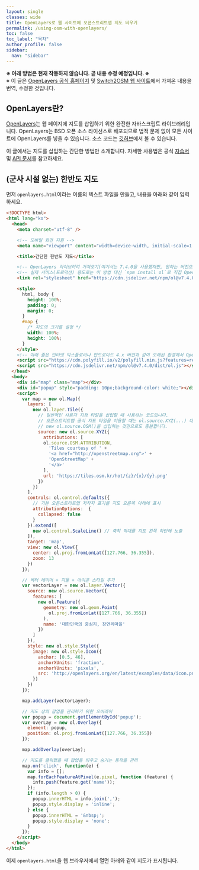 ```yaml
---
layout: single
classes: wide
title: OpenLayers로 웹 사이트에 오픈스트리트맵 지도 띄우기
permalink: /using-osm-with-openlayers/
toc: false
toc_label: "목차"
author_profile: false
sidebar:
  nav: "sidebar"
---
```

**※ 아래 방법은 현재 작동하지 않습니다. 곧 내용 수정 예정입니다. ※**    
※ 이 글은 [OpenLayers 공식 홈페이지](http://openlayers.org/) 및 [Switch2OSM 웹 사이트](https://switch2osm.org/using-tiles/getting-started-with-openlayers/)에서 가져온 내용을 번역, 수정한 것입니다.

## OpenLayers란?

[OpenLayers](http://openlayers.org/)는 웹 페이지에 지도를 삽입하기 위한 완전한 자바스크립트 라이브러리입니다. OpenLayers는 BSD 오픈 소스 라이선스로 배포되므로 법적 문제 없이 모든 사이트에 OpenLayers를 넣을 수 있습니다. 소스 코드는 [깃허브](https://github.com/openlayers/ol3/)에서 볼 수 있습니다.

이 글에서는 지도를 삽입하는 간단한 방법만 소개합니다. 자세한 사용법은 공식 [자습서](http://openlayers.org/en/latest/examples/) 및 [API 문서](http://openlayers.org/en/latest/apidoc/)를 참고하세요.

## (군사 시설 없는) 한반도 지도

먼저 `openlayers.html`이라는 이름의 텍스트 파일을 만들고, 내용을 아래와 같이 입력하세요.
```html
<!DOCTYPE html>
<html lang="ko">
  <head>
    <meta charset="utf-8" />

    <!-- 모바일 화면 지원 -->
    <meta name="viewport" content="width=device-width, initial-scale=1.0, maximum-scale=1.0, user-scalable=no">

    <title>간단한 한반도 지도</title>

    <!-- OpenLayers 라이브러리 가져오기(여기서는 7.4.0을 사용했지만, 원하는 버전으로 바꿔도 무방 -->
    <!-- 실제 서비스(프로덕션) 용도로는 이 방법 대신 `npm install ol`로 직접 OpenLayers를 설치하세요. -->
    <link rel="stylesheet" href="https://cdn.jsdelivr.net/npm/ol@v7.4.0/ol.css">

    <style>
      html, body {
        height: 100%;
        padding: 0;
        margin: 0;
      }
      #map {
        /* 지도의 크기를 설정 */
        width: 100%;
        height: 100%;
      }
    </style>
    <!-- 아래 줄은 인터넷 익스플로러나 안드로이드 4.x 버전과 같이 오래된 환경에서 OpenLayers를 구동하기 위해 필요 -->
    <script src="https://cdn.polyfill.io/v2/polyfill.min.js?features=requestAnimationFrame,Element.prototype.classList,URL"></script>
    <script src="https://cdn.jsdelivr.net/npm/ol@v7.4.0/dist/ol.js"></script>
  </head>
  <body>
    <div id="map" class="map"></div>
    <div id="popup" style="padding: 10px;background-color: white;"></div>
    <script>
      var map = new ol.Map({
        layers: [
          new ol.layer.Tile({
            // 일반적인 사용자 지정 타일을 삽입할 때 사용하는 코드입니다.
            // 오픈스트리트맵 공식 지도 타일을 이용할 때는 ol.source.XYZ(...) 대신
            // new ol.source.OSM()을 삽입하는 것만으로도 충분합니다.
            source: new ol.source.XYZ({
              attributions: [
              ol.source.OSM.ATTRIBUTION,
                'Tiles courtesy of ' +
                '<a href="http://openstreetmap.org">' +
                'OpenStreetMap' +
                '</a>'
              ],
              url: 'https://tiles.osm.kr/hot/{z}/{x}/{y}.png'
            })
          })
        ],
        controls: ol.control.defaults({
          // 기본 오픈스트리트맵 저작자 표기를 지도 오른쪽 아래에 표시
          attributionOptions:  {
            collapsed: false
          }
        }).extend([
          new ol.control.ScaleLine() // 축척 막대를 지도 왼쪽 하단에 노출
        ]),
        target: 'map',
        view: new ol.View({
          center: ol.proj.fromLonLat([127.766, 36.355]),
          zoom: 13
        })
      });

      // 벡터 레이어 + 지물 + 아이콘 스타일 추가
      var vectorLayer = new ol.layer.Vector({
        source: new ol.source.Vector({
          features: [
            new ol.Feature({
              geometry: new ol.geom.Point(
                ol.proj.fromLonLat([127.766, 36.355])
              ),
              name: '대한민국의 중심지, 장연리마을'
            })
          ]
        }),
        style: new ol.style.Style({
          image: new ol.style.Icon({
            anchor: [0.5, 46],
            anchorXUnits: 'fraction',
            anchorYUnits: 'pixels',
            src: 'http://openlayers.org/en/latest/examples/data/icon.png'
          })
        })
      });

      map.addLayer(vectorLayer);

      // 지도 상의 팝업을 관리하기 위한 오버레이
      var popup = document.getElementById('popup');
      var overLay = new ol.Overlay({
        element: popup,
        position: ol.proj.fromLonLat([127.766, 36.355])
      });

      map.addOverlay(overLay);

      // 지도를 클릭했을 때 팝업을 띄우고 숨기는 동작을 관리
      map.on('click', function(e) {
        var info = [];
        map.forEachFeatureAtPixel(e.pixel, function (feature) {
          info.push(feature.get('name'));
        });
        if (info.length > 0) {
          popup.innerHTML = info.join(',');
          popup.style.display = 'inline';
        } else {
          popup.innerHTML = '&nbsp;';
          popup.style.display = 'none';
        }
      });
    </script>
  </body>
</html>
```

이제 `openlayers.html`을 웹 브라우저에서 열면 아래와 같이 지도가 표시됩니다.
<br><br>

<style>
    #map_korea {
      /* 지도의 크기를 설정 */
    height: 40vh;
    }
  </style>
  <!-- 아래 줄은 인터넷 익스플로러나 안드로이드 4.x 버전과 같이 오래된 환경에서 OpenLayers를 구동하기 위해 필요 -->
  <script src="https://cdn.polyfill.io/v2/polyfill.min.js?features=requestAnimationFrame,Element.prototype.classList,URL"></script>
  <script src="https://cdn.jsdelivr.net/npm/ol@v7.4.0/dist/ol.js"></script>

  <div id="map_korea" class="map"></div>
  <div id="popup_korea" style="background-color: white;"></div>
  <script>
    var map = new ol.Map({
      layers: [
        new ol.layer.Tile({
          // 일반적인 사용자 지정 타일을 삽입할 때 사용하는 코드입니다.
          // 오픈스트리트맵 공식 지도 타일을 이용할 때는 ol.source.XYZ(...) 대신
          // new ol.source.OSM()을 삽입하는 것만으로도 충분합니다.
          source: new ol.source.XYZ({
            attributions: [
              ol.source.OSM.ATTRIBUTION,
              'Tiles courtesy of ' +
              '<a href="http://openstreetmap.org">' +
              'OpenStreetMap' +
              '</a>'
            ],
            url: 'https://tiles.osm.kr/hot/{z}/{x}/{y}.png'
          })
        })
      ],
      controls: ol.control.defaults({
        // 기본 오픈스트리트맵 저작자 표기를 지도 오른쪽 아래에 표시
        attributionOptions:  {
          collapsed: false
        }
      }).extend([
        new ol.control.ScaleLine() // 축척 막대를 지도 왼쪽 하단에 노출
      ]),
      target: 'map',
      view: new ol.View({
        center: ol.proj.fromLonLat([127.766, 36.355]),
        zoom: 13
      })
    });

    // 벡터 레이어 + 지물 + 아이콘 스타일 추가
    var vectorLayer = new ol.layer.Vector({
      source: new ol.source.Vector({
        features: [
          new ol.Feature({
            geometry: new ol.geom.Point(
              ol.proj.fromLonLat([127.766, 36.355])
            ),
            name: '대한민국의 중심지, 장연리마을'
          })
        ]
      }),
      style: new ol.style.Style({
        image: new ol.style.Icon({
          anchor: [0.5, 46],
          anchorXUnits: 'fraction',
          anchorYUnits: 'pixels',
          src: 'http://openlayers.org/en/latest/examples/data/icon.png'
        })
      })
    });

    map.addLayer(vectorLayer);

    // Overlay to manage popup on the top of the map
    var popup = document.getElementById('popup_korea');
    var overLay = new ol.Overlay({
      element: popup,
      position: ol.proj.fromLonLat([127.766, 36.355])
    });
    map.addOverlay(overLay);
    // 지도를 클릭했을 때 팝업을 띄우고 숨기는 동작을 관리
    map.on('click', function(e) {
      var info = [];
      map.forEachFeatureAtPixel(e.pixel, function (feature) {
        info.push(feature.get('name'));
      });
      if (info.length > 0) {
        popup.innerHTML = info.join(',');
        popup.style.display = 'inline';
      } else {
        popup.innerHTML = '&nbsp;';
        popup.style.display = 'none';
      }
    });
  </script>

## 세계 지도

만약 한반도 지도가 아닌 세계지도를 띄우고 싶다면, `leaflet.html` 파일의 내용을 아래와 같이 입력하세요.

```html
<!DOCTYPE HTML>
<html lang="ko">
  <head>
    <meta charset="utf-8" />
    
    <!-- 모바일 화면 지원 -->
    <meta name="viewport" content="width=device-width, initial-scale=1.0">
    
    <!-- Leaflet 라이브러리 가져오기(여기서는 1.9.4를 사용했지만, 원하는 버전으로 바꿔도 무방 -->
    <script src="https://unpkg.com/leaflet@1.9.4/dist/leaflet.js"></script>
    <link rel="stylesheet" href="https://unpkg.com/leaflet@1.9.4/dist/leaflet.css" />
    <style>
      html, body {
        height: 100%;
        padding: 0;
        margin: 0;
      }
      #map {
        /* 지도의 크기를 설정 */
        width: 100%;
        height: 100%;
      }
    </style>
  </head>
  <body>
    
    <!-- 지도가 들어갈 자리 -->
    <div id="map"></div>
    
    <script>
      // Leaflet 초기화
      var map = L.map('map').setView({lon: 0, lat: 0}, 2);

      // 오픈스트리트맵 Carto 지도 타일을 삽입
      //
      // ※ 반드시 개발 용도로만 사용할 것!
      // ※ 실제 서비스(프로덕션)용으로는 다른 지도 타일을 사용하거나 직접 타일 서버를 호스팅해야 합니다!
      L.tileLayer('https://tile.openstreetmap.org/{z}/{x}/{y}.png', {
        maxZoom: 19,
        attribution: '&copy; <a href="https://openstreetmap.org/copyright">OpenStreetMap 기여자</a>'
      }).addTo(map);

      // 축척 막대를 지도 왼쪽 하단에 노출 
      L.control.scale({imperial: true, metric: true}).addTo(map);

      // 마커를 지도에 추가
      L.marker({lon: 0, lat: 0}).bindPopup('중심').addTo(map);
    </script>
  </body>
</html>
```

그러면 아래와 같이 세계 지도가 표시됩니다.
<br><br>

<style>
    #map_world {
    height: 40vh;
    border-style: solid;
    border-color: darkgray;
    border-width: thin;
    }
</style>
<div id="map_world"></div>
<script>
    var map = L.map('map_world').setView({lon: 0, lat: 0}, 2);

    L.tileLayer('https://tile.openstreetmap.org/{z}/{x}/{y}.png', {
      maxZoom: 19,
      attribution: '&copy; <a href="https://openstreetmap.org/copyright">OpenStreetMap 기여자</a>'
    }).addTo(map);

    L.control.scale({imperial: true, metric: true}).addTo(map);

    L.marker({lon: 0, lat: 0}).bindPopup('중심').addTo(map);
</script>

## 더 알아보기

* 다른 배경 지도를 넣고 싶으신가요? Leaflet은 [TMS](https://ko.wikipedia.org/wiki/%ED%83%80%EC%9D%BC_%EB%A7%B5_%EC%84%9C%EB%B9%84%EC%8A%A4)와 [WMS](https://ko.wikipedia.org/wiki/%EC%9B%B9_%EB%A7%B5_%EC%84%9C%EB%B9%84%EC%8A%A4)를 지원합니다. 자세한 설명은 [여기](http://leafletjs.com/reference.html#tilelayer)를 참고하세요.
* 마커나 선, 다각형을 추가로 넣고 싶으신가요? [GeoJSON](http://geojson.org/) 포맷으로 [삽입할 수 있습니다](http://leafletjs.com/examples/geojson.html).
* 다른 지도 투영법을 사용하고 싶으신가요? [Proj4Leaflet](https://github.com/kartena/Proj4Leaflet) 플러그인을 사용하면 됩니다.

